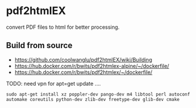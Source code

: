 # pdf2htmlEX

convert PDF files to html for better processing.

## Build from source

- https://github.com/coolwanglu/pdf2htmlEX/wiki/Building
- https://hub.docker.com/r/bwits/pdf2htmlex-alpine/~/dockerfile/
- https://hub.docker.com/r/bwits/pdf2htmlex/~/dockerfile/


TODO: need vpn for apt=get update ....

````
sudo apt-get install xz poppler-dev pango-dev m4 libtool perl autoconf automake coreutils python-dev zlib-dev freetype-dev glib-dev cmake
````